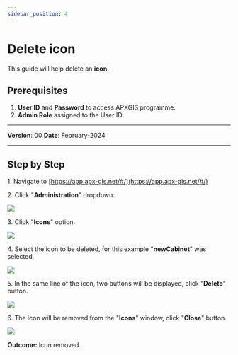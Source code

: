 ```yaml
---
sidebar_position: 4
---
```


# Delete icon

This guide will help delete an **icon**.

## **Prerequisites**
1.	**User ID** and **Password** to access APXGIS programme.
2.	**Admin Role** assigned to the User ID.

------------

**Version**: 00
**Date**: February-2024

------------
## **Step by Step**


1\. Navigate to [https://app.apx-gis.net/#/](https://app.apx-gis.net/#/)


2\. Click "**Administration**" dropdown.

![](/img/downloads/04delete-icon_1.jpeg)


3\. Click "**Icons**" option.

![](/img/downloads/04delete-icon_2.jpeg)


4\. Select the icon to be deleted, for this example "**newCabinet**" was selected.

![](/img/downloads/04delete-icon_3.jpeg)


5\. In the same line of the icon, two buttons will be displayed, click "**Delete**" button.

![](/img/downloads/04delete-icon_4.jpeg)


6\. The icon will be removed from the "**Icons**" window, click "**Close**" button.

![](/img/downloads/04delete-icon_5.jpeg)


**Outcome:** Icon removed.

